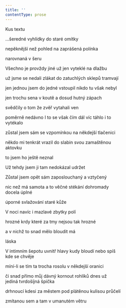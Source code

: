```yaml
---
title: ''
contentType: prose
---
```


<section>

Kus textu

…šeredné vyhlídky do staré omítky

nepěknější než pohled na zaprášená polínka

narovnaná v šeru

Všechno je provždy jiné už jen vyteklé na dlažbu

už jsme se nedali zlákat do zatuchlých sklepů tramvají

jen jednou jsem do jedné vstoupil nikdo tu však nebyl

jen trochu sena v koutě a dosud hutný zápach

svědčily o tom že zvěř vytahali ven

poměrně nedávno I to se však čím dál víc táhlo i to  
vytékalo

zůstal jsem sám se vzpomínkou na někdejší tlačenici

někdo mi tenkrát vrazil do slabin svou zamaštěnou  
aktovku

to jsem ho ještě neznal

Už tehdy jsem ji tam nedokázal udržet

Zůstal jsem opět sám zaposlouchaný a vztyčený

nic než má samota a to věčné stékání dohromady  
docela úplné

úporné svlažování staré kůže

V noci navíc i mazlavé zbytky polí

hrozné krdy které za tmy nejsou tak hrozné

a v nichž to snad mělo bloudit má

láska

V intimním šepotu uvnitř hlavy kudy bloudí nebo spíš  
kde se chvěje

míní-li se tím ta trocha rosolu v někdejší oranici

či snad přímo můj dávný kornout rohlíků dnes už  
jediná tvrdošíjná špička

drhnoucí kdesi za městem pod plátěnou kulisou průčelí

zmítanou sem a tam v umanutém větru

</section>
